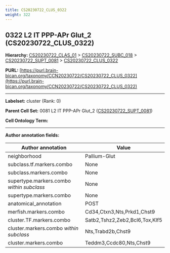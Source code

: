```yaml
---
title: CS20230722_CLUS_0322
weight: 322
---
```

## 0322 L2 IT PPP-APr Glut_2 (CS20230722_CLUS_0322)
<b>Hierarchy: </b>
[CS20230722_CLAS_01](../CS20230722_CLAS_01) >
[CS20230722_SUBC_018](../CS20230722_SUBC_018) >
[CS20230722_SUPT_0081](../CS20230722_SUPT_0081) >
[CS20230722_CLUS_0322](../CS20230722_CLUS_0322)

**PURL:** [https://purl.brain-bican.org/taxonomy/CCN20230722/CS20230722_CLUS_0322](https://purl.brain-bican.org/taxonomy/CCN20230722/CS20230722_CLUS_0322)

---


**Labelset:** cluster (Rank: 0)

**Parent Cell Set:** 0081 L2 IT PPP-APr Glut_2 ([CS20230722_SUPT_0081](../CS20230722_SUPT_0081))



**Cell Ontology Term:** 

[MARKER GENES.]: #


---

[TRANSFERRED ANNOTATIONS.]: #


[AUTHOR ANNOTATION FIELDS.]: #


**Author annotation fields:**

| Author annotation | Value |
|-------------------|-------|
|neighborhood|Pallium-Glut|
|subclass.tf.markers.combo|None|
|subclass.markers.combo|None|
|supertype.markers.combo _within subclass_|None|
|supertype.markers.combo|None|
|anatomical_annotation|POST|
|merfish.markers.combo|Cd34,Ctxn3,Nts,Prkd1,Chst9|
|cluster.TF.markers.combo|Satb2,Tshz2,Zeb2,Bcl6,Tox,Klf5|
|cluster.markers.combo _within subclass_|Nts,Trabd2b,Chst9|
|cluster.markers.combo|Teddm3,Ccdc80,Nts,Chst9|
